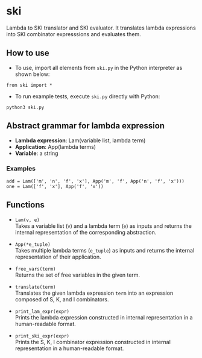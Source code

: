 # ski
Lambda to SKI translator and SKI evaluator.
It translates lambda expressions into SKI combinator expresssions and evaluates them.

## How to use
* To use, import all elements from `ski.py` in the Python interpreter as shown below:
```
from ski import *
```

* To run example tests, execute `ski.py` directly with Python:
```
python3 ski.py
```

## Abstract grammar for lambda expression
* **Lambda expression**: Lam(variable list, lambda term)
* **Application**: App(lambda terms)
* **Variable**: a string

### Examples
```
add = Lam(['m', 'n', 'f', 'x'], App('m', 'f', App('n', 'f', 'x')))
one = Lam(['f', 'x'], App('f', 'x'))
```

## Functions
* `Lam(v, e)`  
  Takes a variable list (`v`) and a lambda term (`e`) as inputs and returns the internal representation of the corresponding abstraction.

* `App(*e_tuple)`  
  Takes multiple lambda terms (`e_tuple`) as inputs and returns the internal representation of their application.

* `free_vars(term)`  
  Returns the set of free variables in the given term.

* `translate(term)`  
  Translates the given lambda expression `term` into an expression composed of S, K, and I combinators.

* `print_lam_expr(expr)`  
  Prints the lambda expression constructed in internal representation in a human-readable format.

* `print_ski_expr(expr)`  
  Prints the S, K, I combinator expression constructed in internal representation in a human-readable format.
